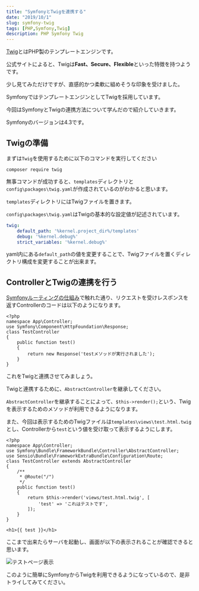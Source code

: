 ```yaml
---
title: "SymfonyとTwigを連携する"
date: "2019/10/1"
slug: symfony-twig
tags: [PHP,Symfony,Twig]
description: PHP Symfony Twig
---
```

[Twig](https://twig.symfony.com/)とはPHP製のテンプレートエンジンです。

公式サイトによると、Twigは**Fast、Secure、Flexible**といった特徴を持つようです。

少し見てみただけですが、直感的かつ柔軟に組めそうな印象を受けました。

SymfonyではテンプレートエンジンとしてTwigを採用しています。

今回はSymfonyとTwigの連携方法について学んだので紹介していきます。

Symfonyのバージョンは4.3です。

## Twigの準備

まずは`Twig`を使用するために以下のコマンドを実行してください

```
composer require twig
```

無事コマンドが成功すると、`templates`ディレクトリと`config\packages\twig.yaml`が作成されているのがわかると思います。

`templates`ディレクトリにはTwigファイルを置きます。

`config\packages\twig.yaml`はTwigの基本的な設定値が記述されています。

```yaml:title=twig.yaml
twig:
    default_path: '%kernel.project_dir%/templates'
    debug: '%kernel.debug%'
    strict_variables: '%kernel.debug%'
```

yaml内にある`default_path`の値を変更することで、Twigファイルを置くディレクトリ構成を変更することが出来ます。


## ControllerとTwigの連携を行う
[Symfonyルーティングの仕組み](symfony-routing)で触れた通り、リクエストを受けレスポンスを返すControllerのコードは以下のようになります。

```php:title=TestController.php
<?php
namespace App\Controller;
use Symfony\Component\HttpFoundation\Response;
class TestController
{
    public function test()
    {
        return new Response('testメソッドが実行されました');
    }
}
```

これをTwigと連携させてみましょう。

Twigと連携するために、`AbstractController`を継承してください。

`AbstractController`を継承することによって、`$this->render();`という、Twigを表示するためのメソッドが利用できるようになります。

また、今回は表示するためのTwigファイルは`templates\views\test.html.twig`とし、Controllerから`test`という値を受け取って表示するようにします。

```php:title=TestController.php
<?php
namespace App\Controller;
use Symfony\Bundle\FrameworkBundle\Controller\AbstractController;
use Sensio\Bundle\FrameworkExtraBundle\Configuration\Route;
class TestController extends AbstractController
{
    /**
     * @Route("/")
     */
    public function test()
    {
        return $this->render('views/test.html.twig', [
            'test' => 'これはテストです',
        ]);
    }
}
```
```php:title=test.html.twig
<h1>{{ test }}</h1>
```

ここまで出来たらサーバを起動し、画面が以下の表示されることが確認できると思います。

![テストページ表示](/../../images/blog/symfony-twig/view.png)

このように簡単にSymfonyからTwigを利用できるようになっているので、是非トライしてみてください。